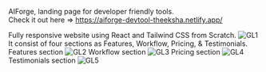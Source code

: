 AIForge, landing page for developer friendly tools.</br>
Check it out here => https://aiforge-devtool-theeksha.netlify.app/

Fully responsive website using React and Tailwind CSS from Scratch. 
![GL1](https://github.com/user-attachments/assets/9dd55072-89d3-4a53-ac77-6e4e59307fde)
It consist of four sections as Features, Workflow, Pricing, & Testimonials. </br>
Features section
![GL2](https://github.com/user-attachments/assets/2f4a8553-50fc-48e1-b6e4-0a96bb9f6c67)
Workflow section
![GL3](https://github.com/user-attachments/assets/ef4d4f07-ff46-4520-a181-a546858ba0cc)
Pricing section
![GL4](https://github.com/user-attachments/assets/5a18962d-e502-47f9-915e-33009fdd63dd)
Testimonials section
![GL5](https://github.com/user-attachments/assets/a6ef0604-824e-4d3c-a4bc-42d2f7acf6c1)
